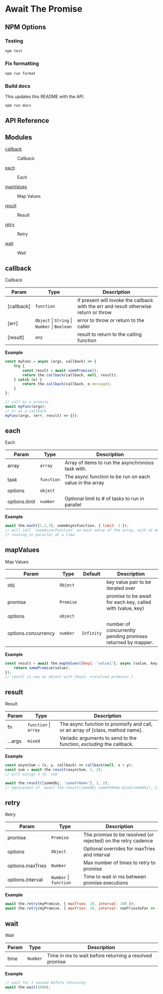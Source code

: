 # Await The Promise

## NPM Options

### Testing

```bash
npm test
```

### Fix formatting

```bash
npm run format
```

### Build docs

This updates this README with the API.

```bash
npm run docs
```

## API Reference

## Modules

<dl>
<dt><a href="#module_callback">callback</a></dt>
<dd><p>Callback</p>
</dd>
<dt><a href="#module_each">each</a></dt>
<dd><p>Each</p>
</dd>
<dt><a href="#module_mapValues">mapValues</a></dt>
<dd><p>Map Values</p>
</dd>
<dt><a href="#module_result">result</a></dt>
<dd><p>Result</p>
</dd>
<dt><a href="#module_retry">retry</a></dt>
<dd><p>Retry</p>
</dd>
<dt><a href="#module_wait">wait</a></dt>
<dd><p>Wait</p>
</dd>
</dl>

<a name="module_callback"></a>

## callback
Callback


| Param | Type | Description |
| --- | --- | --- |
| [callback] | <code>function</code> | if present will invoke the callback with the err and result otherwise return or throw |
| [err] | <code>Object</code> \| <code>String</code> \| <code>Number</code> \| <code>Boolean</code> | error to throw or return to the caller |
| [result] | <code>any</code> | result to return to the calling function |

**Example**  
```js
const myFunc = async (args, callback) => {
    try {
        const result = await somePromise();
        return the.callback(callback, null, result);
    } catch (e) {
        return the.callback(callback, e.message);
    }
};

// call as a promise
await myFunc(args);
// or as a callback
myFunc(args, (err, result) => {});
```
<a name="module_each"></a>

## each
Each


| Param | Type | Description |
| --- | --- | --- |
| array | <code>array</code> | Array of items to run the asynchronous task with. |
| task | <code>function</code> | The async function to be run on each value in the array |
| options | <code>object</code> |  |
| options.limit | <code>number</code> | Optional limit to # of tasks to run in parallel |

**Example**  
```js
await the.each([1,2,3], someAsyncFunction, { limit: 2 });
// will call `someAsyncFunction` on each value of the array, with at most two functions
// running in parallel at a time.
```
<a name="module_mapValues"></a>

## mapValues
Map Values


| Param | Type | Default | Description |
| --- | --- | --- | --- |
| obj | <code>Object</code> |  | key value pair to be iterated over |
| promise | <code>Promise</code> |  | promise to be await for each key, called with (value, key) |
| options | <code>object</code> |  |  |
| options.concurrency | <code>number</code> | <code>Infinity</code> | number of concurrently pending promises returned by mapper. |

**Example**  
```js
const result = await the.mapValues({key1: 'value1'}, async (value, key) => {
    return somePromise(value);
});
// result is now an object with {key1: <resolved promise> }
```
<a name="module_result"></a>

## result
Result


| Param | Type | Description |
| --- | --- | --- |
| fn | <code>function</code> \| <code>array</code> | The async function to promisify and call, or an array of [class, method name]. |
| ...args | <code>mixed</code> | Variadic arguments to send to the function, _excluding_ the callback. |

**Example**  
```js
const asyncSum = (x, y, callback) => callback(null, x + y);
const sum = await the.result(asyncSum, 1, 2);
// will assign 3 to `sum`

await the.result([someObj, 'someFnName'], 1, 2);
// equivalent of `await the.result(someObj.someFnName.bind(someObj), 1, 2)`
```
<a name="module_retry"></a>

## retry
Retry


| Param | Type | Description |
| --- | --- | --- |
| promise | <code>Promise</code> | The promise to be resolved (or rejected) on the retry cadence |
| options | <code>Object</code> | Optional overrides for maxTries and interval |
| options.maxTries | <code>Number</code> | Max number of times to retry to promise |
| options.interval | <code>Number</code> \| <code>function</code> | Time to wait in ms between promise executions |

**Example**  
```js
await the.retry(myPromise, { maxTries: 10, interval: 100 });
await the.retry(myPromise, { maxTries: 10, interval: numTriesSoFar => (numTriesSoFar * 100) });
```
<a name="module_wait"></a>

## wait
Wait


| Param | Type | Description |
| --- | --- | --- |
| time | <code>Number</code> | Time in ms to wait before returning a resolved promise |

**Example**  
```js
// wait for 1 second before returning
await the.wait(1000);
```
